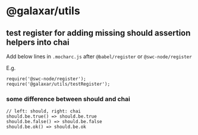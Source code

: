 # @galaxar/utils

## test register for adding missing should assertion helpers into chai

Add below lines in `.mocharc.js` after `@babel/register` or `@swc-node/register`

E.g.
```
require('@swc-node/register');
require('@galaxar/utils/testRegister');
```

### some difference between should and chai

```
// left: should, right: chai
should.be.true() => should.be.true
should.be.false() => should.be.false
should.be.ok() => should.be.ok
```
